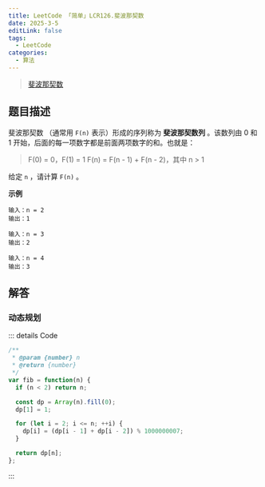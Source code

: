 ```yaml
---
title: LeetCode 「简单」LCR126.斐波那契数
date: 2025-3-5
editLink: false
tags:
  - LeetCode
categories:
  - 算法
---
```


> [斐波那契数](https://leetcode.cn/problems/fei-bo-na-qi-shu-lie-lcof/description/)

## 题目描述

斐波那契数 （通常用 `F(n)` 表示）形成的序列称为 **斐波那契数列** 。该数列由 0 和 1 开始，后面的每一项数字都是前面两项数字的和。也就是：

> F(0) = 0，F(1) = 1
> F(n) = F(n - 1) + F(n - 2)，其中 n > 1

给定 `n` ，请计算 `F(n)` 。

**示例**

```
输入：n = 2
输出：1

输入：n = 3
输出：2

输入：n = 4
输出：3
```

## 解答

### 动态规划

::: details Code
```js
/**
 * @param {number} n
 * @return {number}
 */
var fib = function(n) {
  if (n < 2) return n;

  const dp = Array(n).fill(0);
  dp[1] = 1;

  for (let i = 2; i <= n; ++i) {
    dp[i] = (dp[i - 1] + dp[i - 2]) % 1000000007;
  }

  return dp[n];
};
```
:::
